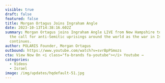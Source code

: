 ```yaml
---
visible: true
draft: false
featured: false
title: Morgan Ortagus Joins Ingraham Angle
date: 2023-10-13T14:38:16.602Z
summary: Morgan Ortagus joins Ingraham Angle LIVE from New Hampshire to discuss
  the call for anti-Semitic uprisings around the world as the war in Israel
  continues.
author: POLARIS Founder, Morgan Ortagus
outbound: https://www.youtube.com/watch?v=svrBpPSmozs
cta: View Now On <i class="fa-brands fa-youtube"></i> Youtube →
categories:
  - Videos
  - Israel
image: /img/updates/hqdefault-51.jpg
---
```

